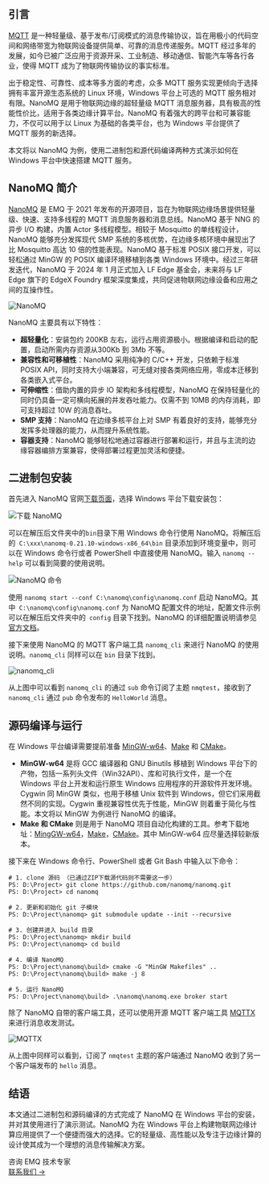 ## 引言

[MQTT](https://www.emqx.com/zh/blog/the-easiest-guide-to-getting-started-with-mqtt) 是一种轻量级、基于发布/订阅模式的消息传输协议，旨在用极小的代码空间和网络带宽为物联网设备提供简单、可靠的消息传递服务。MQTT 经过多年的发展，如今已被广泛应用于资源开采、工业制造、移动通信、智能汽车等各行各业，使得 MQTT 成为了物联网传输协议的事实标准。

出于稳定性、可靠性、成本等多方面的考虑，众多 MQTT 服务实现更倾向于选择拥有丰富开源生态系统的 Linux 环境，Windows 平台上可选的 MQTT 服务相对有限。NanoMQ 是用于物联网边缘的超轻量级 MQTT 消息服务器，具有极高的性能性价比，适用于各类边缘计算平台。NanoMQ 有着强大的跨平台和可兼容能力，不仅可以用于以 Linux 为基础的各类平台，也为 Windows 平台提供了 MQTT 服务的新选择。

本文将以 NanoMQ 为例，使用二进制包和源代码编译两种方式演示如何在 Windows 平台中快速搭建 MQTT 服务。

## NanoMQ 简介

[NanoMQ](https://github.com/nanomq/nanomq) 是 EMQ 于 2021 年发布的开源项目，旨在为物联网边缘场景提供轻量级、快速、支持多线程的 MQTT 消息服务器和消息总线。NanoMQ 基于 NNG 的异步 I/O 构建，内置 Actor 多线程模型。相较于 Mosquitto 的单线程设计，NanoMQ 能够充分发挥现代 SMP 系统的多核优势，在边缘多核环境中展现出了比 Mosquitto 高达 10 倍的性能表现。NanoMQ 基于标准 POSIX 接口开发，可以轻松通过 MinGW 的 POSIX 编译环境移植到各类 Windows 环境中。经过三年研发迭代，NanoMQ 于 2024 年 1 月正式加入 LF Edge 基金会，未来将与 LF Edge 旗下的 EdgeX Foundry 框架深度集成，共同促进物联网边缘设备和应用之间的互操作性。

![NanoMQ](https://assets.emqx.com/images/6e38ec07d1c4d717bbaaeeffdeaa7866.png)

NanoMQ 主要具有以下特性：

- **超轻量化**：安装包约 200KB 左右，运行占用资源极小。根据编译和启动的配置，启动所需内存资源从300Kb 到 3Mb 不等。
- **兼容性和可移植性**：NanoMQ 采用纯净的 C/C++ 开发，只依赖于标准 POSIX API，同时支持大小端兼容，可无缝对接各类网络应用，零成本迁移到各类嵌入式平台。
- **可伸缩性**：借助内置的异步 IO 架构和多线程模型，NanoMQ 在保持轻量化的同时仍具备一定可横向拓展的并发吞吐能力。仅需不到 10MB 的内存消耗，即可支持超过 10W 的消息吞吐。
- **SMP 支持**：NanoMQ 在边缘多核平台上对 SMP 有着良好的支持，能够充分发挥多处理器的能力，从而提升系统性能。
- **容器支持**：NanoMQ 能够轻松地通过容器进行部署和运行，并且与主流的边缘容器编排方案兼容，使得部署过程更加灵活和便捷。

## 二进制包安装

首先进入 NanoMQ 官网[下载页面](https://nanomq.io/zh/downloads)，选择 Windows 平台下载安装包：

 ![下载 NanoMQ](https://assets.emqx.com/images/f1e7353ce8855112f706c28e8d0b5cab.png)

可以在解压后文件夹中的`bin`目录下用 Windows 命令行使用 NanoMQ。将解压后的` C:\xxx\nanomq-0.21.10-windows-x86_64\bin` 目录添加到环境变量中，则可以在 Windows 命令行或者 PowerShell 中直接使用 NanoMQ。输入 `nanomq --help` 可以看到简要的使用说明。

![NanoMQ 命令](https://assets.emqx.com/images/c809e5d435db10295b7a940f77828298.png)

使用 `nanomq start --conf C:\nanomq\config\nanomq.conf` 启动 NanoMQ。其中` C:\nanomq\config\nanomq.conf` 为 NanoMQ 配置文件的地址，配置文件示例可以在解压后文件夹中的` config` 目录下找到。NanoMQ 的详细配置说明请参见[官方文档](https://nanomq.io/docs/zh/latest/config-description/introduction.html)。

接下来使用 NanoMQ 的 MQTT 客户端工具 `nanomq_cli` 来进行 NanoMQ 的使用说明。`nanomq_cli` 同样可以在 `bin` 目录下找到。

![nanomq_cli](https://assets.emqx.com/images/0aac3562ec1e83fe0e5f87d2b5dabfbe.png)

从上图中可以看到 `nanomq_cli` 的通过 `sub` 命令订阅了主题 `nmqtest`，接收到了 `nanomq_cli` 通过 `pub` 命令发布的 `HelloWorld` 消息。

## 源码编译与运行

在 Windows 平台编译需要提前准备 [MinGW-w64](https://www.mingw-w64.org/)、[Make](https://gnuwin32.sourceforge.net/packages/make.htm) 和 [CMake](https://cmake.org/)。

- **MinGW-w64** 是将 GCC 编译器和 GNU Binutils 移植到 Windows 平台下的产物，包括一系列头文件（Win32API）、库和可执行文件，是一个在 Windows 平台上开发和运行原生 Windows 应用程序的开源软件开发环境。Cygwin 同 MinGW 类似，也用于移植 Unix 软件到 Windows，但它们采用截然不同的实现。Cygwin 重视兼容性优先于性能，MinGW 则着重于简化与性能。本文将以 MinGW 为例进行 NanoMQ 的编译。
- **Make 和 CMake** 则是用于 NanoMQ 项目自动化构建的工具。参考下载地址：[MingGW-w64](https://www.mingw-w64.org/downloads/#mingw-builds)，[Make](https://sourceforge.net/projects/gnuwin32/files/make/3.81/make-3.81.exe/download?use_mirror=jaist&download=)，[CMake](https://cmake.org/download/)。其中 MinGW-w64 应尽量选择较新版本。

接下来在 Windows 命令行、PowerShell 或者 Git Bash 中输入以下命令：

```
# 1. clone 源码 （已通过ZIP下载源代码则不需要这一步）
PS: D:\Project> git clone https://github.com/nanomq/nanomq.git
PS: D:\Project> cd nanomq

# 2. 更新和初始化 git 子模块
PS: D:\Project\nanomq> git submodule update --init --recursive

# 3. 创建并进入 build 目录
PS: D:\Project\nanomq> mkdir build
PS: D:\Project\nanomq> cd build

# 4. 编译 NanoMQ
PS: D:\Project\nanomq\build> cmake -G "MinGW Makefiles" ..
PS: D:\Project\nanomq\build> make -j 8

# 5. 运行 NanoMQ
PS: D:\Project\nanomq\build> .\nanomq\nanomq.exe broker start
```

除了 NanoMQ 自带的客户端工具，还可以使用开源 MQTT 客户端工具 [MQTTX](https://mqttx.app/zh) 来进行消息收发测试。

![MQTTX](https://assets.emqx.com/images/592ff1bd8178f5c1ab9b89ce6fe3de9c.png)

从上图中同样可以看到，订阅了 `nmqtest` 主题的客户端通过 NanoMQ 收到了另一个客户端发布的 `hello` 消息。

## 结语

本文通过二进制包和源码编译的方式完成了 NanoMQ 在 Windows 平台的安装，并对其使用进行了演示测试。NanoMQ 为在 Windows 平台上构建物联网边缘计算应用提供了一个便捷而强大的选择。它的轻量级、高性能以及专注于边缘计算的设计使其成为一个理想的消息传输解决方案。



<section class="promotion">
    <div>
        咨询 EMQ 技术专家
    </div>
    <a href="https://www.emqx.com/zh/contact?product=solutions" class="button is-gradient">联系我们 →</a>
</section>
